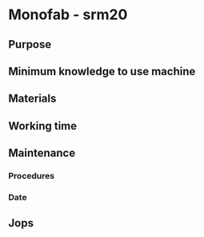 # Monofab - srm20

## Purpose

## Minimum knowledge to use machine

## Materials

## Working time

## Maintenance

### Procedures

### Date

## Jops